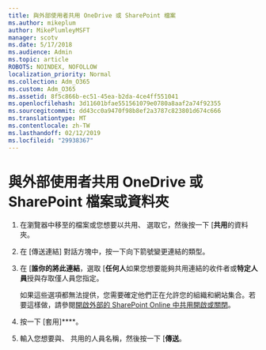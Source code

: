 ```yaml
---
title: 與外部使用者共用 OneDrive 或 SharePoint 檔案
ms.author: mikeplum
author: MikePlumleyMSFT
manager: scotv
ms.date: 5/17/2018
ms.audience: Admin
ms.topic: article
ROBOTS: NOINDEX, NOFOLLOW
localization_priority: Normal
ms.collection: Adm_O365
ms.custom: Adm_O365
ms.assetid: 8f5c866b-ec51-45ea-b2da-4ce4ff551041
ms.openlocfilehash: 3d11601bfae551561079e0780a8aaf2a74f92355
ms.sourcegitcommit: dd43cc0a9470f98b8ef2a3787c823801d674c666
ms.translationtype: MT
ms.contentlocale: zh-TW
ms.lasthandoff: 02/12/2019
ms.locfileid: "29938367"
---
```

# <a name="share-a-onedrive-or-sharepoint-file-or-folder-with-external-users"></a>與外部使用者共用 OneDrive 或 SharePoint 檔案或資料夾

1. 在瀏覽器中移至的檔案或您想要以共用、 選取它，然後按一下 [**共用**的資料夾。
    
2. 在 [傳送連結] 對話方塊中，按一下向下箭號變更連結的類型。
    
3. 在 [**誰你的將此連結**，選取 [**任何人**如果您想要能夠共用連結的收件者或**特定人員**授與存取僅人員您指定。 
    
    如果這些選項都無法提供，您需要確定他們正在允許您的組織和網站集合。若要這樣做，請參閱[開啟外部的 SharePoint Online 中共用開啟或關閉](https://go.microsoft.com/fwlink/?linkid=866426)。
    
4. 按一下 [套用]****。
    
5. 輸入您想要與、 共用的人員名稱，然後按一下 [**傳送**。
    

